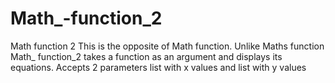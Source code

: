 # Math_-function_2

Math function 2 This is the opposite of Math function. Unlike Maths function Math_ function_2 takes a function as an argument and displays its equations. Accepts 2 parameters list with x values ​​and list with y values
